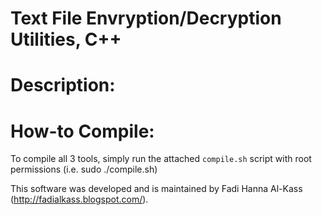 Text File Envryption/Decryption Utilities, C++
==============================================

Description:
============




How-to Compile:
==============
To compile all 3 tools, simply run the attached `compile.sh` script with root permissions (i.e. sudo ./compile.sh)




This software was developed and is maintained by Fadi Hanna Al-Kass (http://fadialkass.blogspot.com/).

